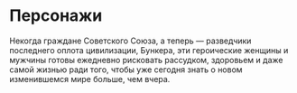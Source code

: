 # Персонажи

Некогда граждане Советского Союза, а теперь — разведчики последнего оплота цивилизации, Бункера, эти героические женщины и мужчины готовы ежедневно рисковать рассудком, здоровьем и даже самой жизнью ради того, чтобы уже сегодня знать о новом изменившемся мире больше, чем вчера.